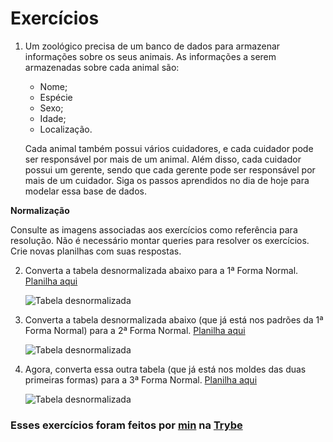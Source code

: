 # Exercícios

1. Um zoológico precisa de um banco de dados para armazenar informações sobre os seus animais. As informações a serem armazenadas sobre cada animal são:

   * Nome;
   * Espécie
   * Sexo;
   * Idade;
   * Localização.

   Cada animal também possui vários cuidadores, e cada cuidador pode ser responsável por mais de um animal. Além disso, cada cuidador possui um gerente, sendo que cada gerente pode ser responsável por mais de um cuidador.
Siga os passos aprendidos no dia de hoje para modelar essa base de dados.

__Normalização__

Consulte as imagens associadas aos exercícios como referência para resolução.
Não é necessário montar queries para resolver os exercícios. Crie novas planilhas com suas respostas.

2. Converta a tabela desnormalizada abaixo para a 1ª Forma Normal. [Planilha aqui](https://assets.app.betrybe.com/back-end/sql/database-modeling/primeira-forma-normal-d014c67b9acc6d0f9e3c884a411ad8d3.xlsx)

   ![Tabela desnormalizada](/imagens/tabela_1.webp)

3. Converta a tabela desnormalizada abaixo (que já está nos padrões da 1ª Forma Normal) para a 2ª Forma Normal. [Planilha aqui](https://assets.app.betrybe.com/back-end/sql/database-modeling/segunda-forma-normal-bfe03f94d64fbf2e114c56819d56ddae.xlsx)

   ![Tabela desnormalizada](/imagens/tabela_2.webp)

4. Agora, converta essa outra tabela (que já está nos moldes das duas primeiras formas) para a 3ª Forma Normal. [Planilha aqui](https://assets.app.betrybe.com/back-end/sql/database-modeling/terceira-forma-normal-b364e3a456f2fc3da2113863ee9455f6.xlsx)

   ![Tabela desnormalizada](/imagens/tabela_3.webp)

### Esses exercícios foram feitos por [min](https://www.linkedin.com/in/jonathanrei5/) na [Trybe](https://www.betrybe.com/)
